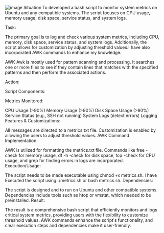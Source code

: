 
![image](https://github.com/shaikshaz/metrics/assets/154241222/b10bc2ef-7955-4d7d-8f19-88d67c497997)
Situation:To developed a bash script to monitor system metrics on Ubuntu and any compatible systems. The script focuses on CPU usage, memory usage, disk space, service status, and system logs.

Task:

The primary goal is to log and check various system metrics, including CPU, memory, disk space, service status, and system logs. Additionally, the script allows for customization by adjusting threshold values.I have also incorporated AWK commands to enhance my knowledge.

AWK-Awk is mostly used for pattern scanning and processing. It searches one or more files to see if they contain lines that matches with the specified patterns and then perform the associated actions.

Action:

Script Components:

Metrics Monitored:

CPU Usage (>90%)
Memory Usage (>90%)
Disk Space Usage (>90%)
Service Status (e.g., SSH not running)
System Logs (detect errors)
Logging Features & Customizations:

All messages are directed to a metrics.txt file.
Customization is enabled by allowing the users to adjust threshold values.
AWK Command Implementation:

AWK is utilized for formatting the metrics.txt file.
Commands like free -check for memory usage, df -h -check for disk space, top -check for CPU usage, and grep for finding errors in logs are incorporated.
Execution/Usage:

The script needs to be made executable using chmod +x metrics.sh.
I have Executed the script using ./metrics.sh or bash metrics.sh.
Dependencies:


The script is designed and to run on Ubuntu and other compatible systems.
Dependencies include tools such as htop or vmstat, which needed to be preinstalled.
Result:

The result is a comprehensive bash script that efficiently monitors and logs critical system metrics, providing users with the flexibility to customize threshold values. AWK commands enhance the script's functionality, and clear execution steps and dependencies make it user-friendly.
